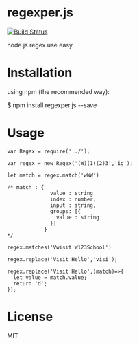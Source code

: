# regexper.js

[![Build Status](https://travis-ci.org/kelvv/regexper.js.svg?branch=master)](https://travis-ci.org/kelvv/regexper.js)

node.js regex use easy

# Installation

using npm (the recommended way):

$ npm install regexper.js --save

# Usage

```
var Regex = require('../');

var regex = new Regex('(W)(1)(2)3','ig');

let match = regex.match('wWW')

/* match : {
              value : string
              index : number,
              input : string,
              groups: [{
                value : string
              }]
            }
*/

regex.matches('Vwisit W123School')

regex.replace('Visit Hello','visi');

regex.replace('Visit Hello',(match)=>{
  let value = match.value;
  return 'd';
});
```

# License

MIT
